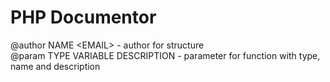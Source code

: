 # PHP Documentor

@author NAME \<EMAIL\> - author for structure  
@param TYPE VARIABLE DESCRIPTION - parameter for function with type, name and description